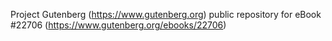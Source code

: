 Project Gutenberg (https://www.gutenberg.org) public repository for eBook #22706 (https://www.gutenberg.org/ebooks/22706)
